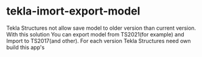 # tekla-imort-export-model
Tekla Structures not allow save model to older version than current version. With this solution You can export model from TS2021(for example) and Import to TS2017(and other). For each version Tekla Structures need own build this app's
